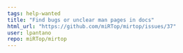 ```yaml
---
tags: help-wanted
title: "Find bugs or unclear man pages in docs"
html_url: "https://github.com/miRTop/mirtop/issues/37"
user: lpantano
repo: miRTop/mirtop
---
```


